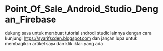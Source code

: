 # Point_Of_Sale_Android_Studio_Dengan_Firebase
dukung saya untuk membuat tutorial androdi studio lainnya dengan cara kunjungi https://syarifsoden.blogspot.com dan jangan lupa untuk membagikan artikel saya dan klik iklan yang ada
